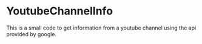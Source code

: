# YoutubeChannelInfo
This is a small code to get information from a youtube channel using the api provided by google.
